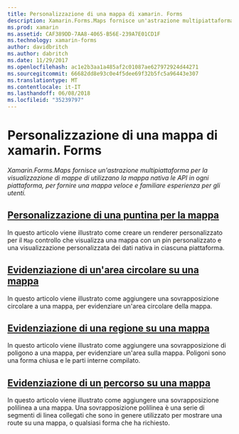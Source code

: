 ```yaml
---
title: Personalizzazione di una mappa di xamarin. Forms
description: Xamarin.Forms.Maps fornisce un'astrazione multipiattaforma per la visualizzazione di mappe di utilizzano la mappa nativa le API in ogni piattaforma, per fornire una mappa veloce e familiare esperienza per gli utenti.
ms.prod: xamarin
ms.assetid: CAF389DD-7AA8-4065-B56E-239A7E01CD1F
ms.technology: xamarin-forms
author: davidbritch
ms.author: dabritch
ms.date: 11/29/2017
ms.openlocfilehash: ac1e2b3aa1a485af2c01087ae627972924d44271
ms.sourcegitcommit: 66682dd8e93c0e4f5dee69f32b5fc5a96443e307
ms.translationtype: MT
ms.contentlocale: it-IT
ms.lasthandoff: 06/08/2018
ms.locfileid: "35239797"
---
```

# <a name="customizing-a-xamarinforms-map"></a>Personalizzazione di una mappa di xamarin. Forms

_Xamarin.Forms.Maps fornisce un'astrazione multipiattaforma per la visualizzazione di mappe di utilizzano la mappa nativa le API in ogni piattaforma, per fornire una mappa veloce e familiare esperienza per gli utenti._

## <a name="customizing-a-map-pincustomized-pinmd"></a>[Personalizzazione di una puntina per la mappa](customized-pin.md)

In questo articolo viene illustrato come creare un renderer personalizzato per il `Map` controllo che visualizza una mappa con un pin personalizzato e una visualizzazione personalizzata dei dati nativa in ciascuna piattaforma.

## <a name="highlighting-a-circular-area-on-a-mapcircle-map-overlaymd"></a>[Evidenziazione di un'area circolare su una mappa](circle-map-overlay.md)

In questo articolo viene illustrato come aggiungere una sovrapposizione circolare a una mappa, per evidenziare un'area circolare della mappa.

## <a name="highlighting-a-region-on-a-mappolygon-map-overlaymd"></a>[Evidenziazione di una regione su una mappa](polygon-map-overlay.md)

In questo articolo viene illustrato come aggiungere una sovrapposizione di poligono a una mappa, per evidenziare un'area sulla mappa. Poligoni sono una forma chiusa e le parti interne compilato.

## <a name="highlighting-a-route-on-a-mappolyline-map-overlaymd"></a>[Evidenziazione di un percorso su una mappa](polyline-map-overlay.md)

In questo articolo viene illustrato come aggiungere una sovrapposizione polilinea a una mappa. Una sovrapposizione polilinea è una serie di segmenti di linea collegati che sono in genere utilizzato per mostrare una route su una mappa, o qualsiasi forma che ha richiesto.
